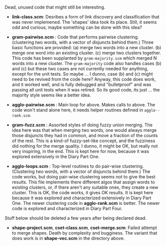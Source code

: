 Dead, unused code that might still be interesting.

* __link-class.scm__: Desribes a form of link discovery and
    classification that was never implemened. The 'shapes' idea took
    its place. Still, it seems odd and curious; maybe something can
    be done with this idea?

* __gram-pairwise.scm__ : Code that performs pairwise clustering.
    (clustering two words, with a vector of disjuncts behind them.)
    Three basic functions are provided: (a) merge two words into a
    new cluster. (b) merge one word into an existing cluster.
    (c) merge two clusters together. This code has been supplanted
    by `gram-majority.scm` which merged N words into a new cluster.
    The `gram-majority` code also handles cases (b) and (c) but
    these two cases are not currently needed for anything, except
    for the unit tests. So maybe ... I dunno, case (b) and (c) might
    need to be revived from the code here?  Anyway, this code does
    work, and it worked well, and is fully debugged and "bulletproof"
    and was passing all unit tests when it was retired. So its good
    code, its just ... the majority style seems like a better idea.

* __agglo-pairwise.scm__ : Main loop for above. Makes calls to above.
    The code won't stand alone here, it needs helper routines defined
    in `agglo--rank.scm`.

* __gram-fuzz.scm__ : Assorted styles of doing fuzzy union merging.
    The idea here was that when merging two words, one would always
    merge those disjuncts they had in common, and move a fraction of
    the counts of the rest. This is a kind-of fuzzy-set-like concept,
    and the fuzziness did nothing for the merge quality.  I dunno,
    it might be OK, but really not very inspiring, in the end.
    This is kept here for now, because it was explored extensively
    in the Diary Part One.

* __agglo-loops.scm__ : Top-level routines to do pair-wise clustering.
    (Clustering two words, with a vector of disjuncts behind them.)
    The code works, but doing pair-wise clustering seems not to give
    the best results.  This file implements there different algos that
    assign words to existing clusters, or, if there aren't any suitable
    ones, they create a new cluster. This is OK, the code works, it
    gives OK results. It is kept here because it was explored and
    characterized extensively in Diary Part One. The newer clustering
    code in __agglo-rank.scm__ is better. The newer code is explored
    and characterized in Diary Part Four.

Stuff below should be deleted a few years after being declared dead.

* __shape-project.scm__, __cset-class.scm__, __cset-merge.scm__: Failed
    attempt to merge shapes.  Death by complexity and bugginess. The
    variant that does work is in __shape-vec.scm__ in the directory
    above.
